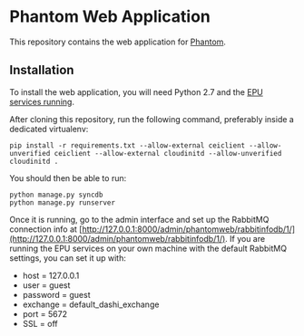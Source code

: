 # Phantom Web Application

This repository contains the web application for [Phantom](http://www.nimbusproject.org/doc/phantom/latest/).

## Installation

To install the web application, you will need Python 2.7 and the [EPU services running](https://github.com/nimbusproject/epu).

After cloning this repository, run the following command, preferably inside a dedicated virtualenv:

    pip install -r requirements.txt --allow-external ceiclient --allow-unverified ceiclient --allow-external cloudinitd --allow-unverified cloudinitd .

You should then be able to run:

    python manage.py syncdb
    python manage.py runserver

Once it is running, go to the admin interface and set up the RabbitMQ
connection info at [http://127.0.0.1:8000/admin/phantomweb/rabbitinfodb/1/](http://127.0.0.1:8000/admin/phantomweb/rabbitinfodb/1/).
If you are running the EPU services on your own machine with the default
RabbitMQ settings, you can set it up with:

* host = 127.0.0.1
* user = guest
* password = guest
* exchange = default_dashi_exchange
* port = 5672
* SSL = off
